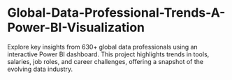 # Global-Data-Professional-Trends-A-Power-BI-Visualization
Explore key insights from 630+ global data professionals using an interactive Power BI dashboard. This project highlights trends in tools, salaries, job roles, and career challenges, offering a snapshot of the evolving data industry.
